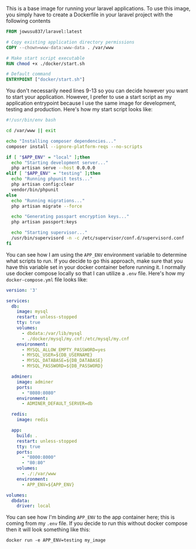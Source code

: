 This is a base image for running your laravel applications. To use this image, you simply have to create a Dockerfile in your laravel project with the following contents

```Dockerfile
FROM jowusu837/laravel:latest

# Copy existing application directory permissions
COPY --chown=www-data:www-data . /var/www

# Make start script executable
RUN chmod +x ./docker/start.sh

# Default command
ENTRYPOINT ["docker/start.sh"]
```
You don't necessarily need lines 9-13 so you can decide however you want to start your application. However, I prefer to use a start script as my application entrypoint because I use the same image for development, testing and production. Here's how my start script looks like:

```sh
#!/usr/bin/env bash

cd /var/www || exit

echo "Installing composer dependencies..."
composer install --ignore-platform-reqs --no-scripts

if [ "$APP_ENV" = "local" ];then
  echo "Starting development server..."
  php artisan serve --host 0.0.0.0
elif [ "$APP_ENV" = "testing" ];then
  echo "Running phpunit tests..."
  php artisan config:clear
  vendor/bin/phpunit
else
  echo "Running migrations..."
  php artisan migrate --force

  echo "Generating passpart encryption keys..."
  php artisan passport:keys

  echo "Starting supervisor..."
  /usr/bin/supervisord -n -c /etc/supervisor/conf.d/supervisord.conf
fi
```

You can see how I am using the `APP_ENV` environment variable to determine what scripts to run. If you decide to go this approach, make sure that you have this variable set in your docker container before running it. I normally use docker compose locally so that I can utilize a `.env` file. Here's how my `docker-compose.yml` file looks like:

```yml
version: '3'

services:
  db:
    image: mysql
    restart: unless-stopped
    tty: true
    volumes:
      - dbdata:/var/lib/mysql
      - ./docker/mysql/my.cnf:/etc/mysql/my.cnf
    environment:
      - MYSQL_ALLOW_EMPTY_PASSWORD=yes
      - MYSQL_USER=${DB_USERNAME}
      - MYSQL_DATABASE=${DB_DATABASE}
      - MYSQL_PASSWORD=${DB_PASSWORD}

  adminer:
    image: adminer
    ports:
      - "8080:8080"
    environment:
      - ADMINER_DEFAULT_SERVER=db

  redis:
    image: redis

  app:
    build: .
    restart: unless-stopped
    tty: true
    ports:
      - "8000:8000"
      - "80:80"
    volumes:
      - ./:/var/www
    environment:
      - APP_ENV=${APP_ENV}

volumes:
  dbdata:
    driver: local
```

You can see how I'm binding `APP_ENV` to the app container here; this is coming from my `.env` file. If you decide to run this without docker compose then it will look something like this:

``
docker run -e APP_ENV=testing my_image
``
